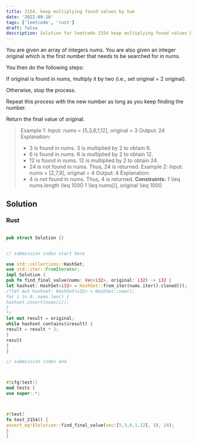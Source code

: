 ```yaml
---
title: 2154. keep multiplying found values by two
date: '2022-09-10'
tags: ['leetcode', 'rust']
draft: false
description: Solution for leetcode 2154 keep multiplying found values by two
---
```



You are given an array of integers nums. You are also given an integer original which is the first number that needs to be searched for in nums.



You then do the following steps:



If original is found in nums, multiply it by two (i.e., set original <TeX>=</TeX> 2  original).

Otherwise, stop the process.

Repeat this process with the new number as long as you keep finding the number.

Return the final value of original.







> Example 1:
> Input: nums <TeX>=</TeX> [5,3,6,1,12], original <TeX>=</TeX> 3
> Output: 24
> Explanation:
> - 3 is found in nums. 3 is multiplied by 2 to obtain 6.
> - 6 is found in nums. 6 is multiplied by 2 to obtain 12.
> - 12 is found in nums. 12 is multiplied by 2 to obtain 24.
> - 24 is not found in nums. Thus, 24 is returned.
> Example 2:
> Input: nums <TeX>=</TeX> [2,7,9], original <TeX>=</TeX> 4
> Output: 4
> Explanation:
> - 4 is not found in nums. Thus, 4 is returned.
**Constraints:**
> 1 <TeX>\leq</TeX> nums.length <TeX>\leq</TeX> 1000
> 1 <TeX>\leq</TeX> nums[i], original <TeX>\leq</TeX> 1000


## Solution


### Rust
```rust

pub struct Solution {}


// submission codes start here

use std::collections::HashSet;
use std::iter::FromIterator;
impl Solution {
pub fn find_final_value(nums: Vec<i32>, original: i32) -> i32 {
let hashset: HashSet<i32> = HashSet::from_iter(nums.iter().cloned());
/*let mut hashset: HashSet<i32> = HashSet::new();
for i in 0..nums.len() {
hashset.insert(nums[i]);
}
*/
let mut result = original;
while hashset.contains(&result) {
result = result * 2;
}
result
}
}

// submission codes end



#[cfg(test)]
mod tests {
use super::*;



#[test]
fn test_2154() {
assert_eq!(Solution::find_final_value(vec![5,3,6,1,12], 3), 24);
}
}

```
